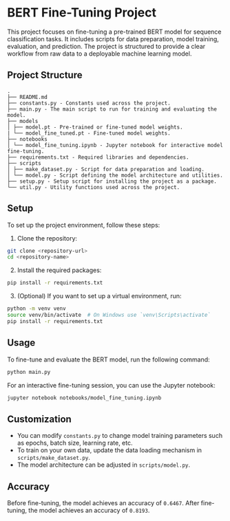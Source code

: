 # BERT Fine-Tuning Project

This project focuses on fine-tuning a pre-trained BERT model for sequence classification tasks. It includes scripts for data preparation, model training, evaluation, and prediction. The project is structured to provide a clear workflow from raw data to a deployable machine learning model.

## Project Structure
```
.
├── README.md
├── constants.py - Constants used across the project.
├── main.py - The main script to run for training and evaluating the model.
├── models
│ ├── model.pt - Pre-trained or fine-tuned model weights.
| └── model_fine_tuned.pt - Fine-tuned model weights.
├── notebooks
│ └── model_fine_tuning.ipynb - Jupyter notebook for interactive model fine-tuning.
├── requirements.txt - Required libraries and dependencies.
├── scripts
│ ├── make_dataset.py - Script for data preparation and loading.
│ └── model.py - Script defining the model architecture and utilities.
├── setup.py - Setup script for installing the project as a package.
└── util.py - Utility functions used across the project.
```

## Setup

To set up the project environment, follow these steps:

1. Clone the repository:
```bash
git clone <repository-url>
cd <repository-name>
````

2. Install the required packages:

```bash
pip install -r requirements.txt
```

3. (Optional) If you want to set up a virtual environment, run:

```bash
python -m venv venv
source venv/bin/activate  # On Windows use `venv\Scripts\activate`
pip install -r requirements.txt
```

## Usage

To fine-tune and evaluate the BERT model, run the following command:

```bash
python main.py
```

For an interactive fine-tuning session, you can use the Jupyter notebook:

```bash
jupyter notebook notebooks/model_fine_tuning.ipynb
```

## Customization

- You can modify `constants.py` to change model training parameters such as epochs, batch size, learning rate, etc.
- To train on your own data, update the data loading mechanism in `scripts/make_dataset.py`.
- The model architecture can be adjusted in `scripts/model.py`.

## Accuracy

Before fine-tuning, the model achieves an accuracy of `0.6467`.
After fine-tuning, the model achieves an accuracy of `0.8193`.
